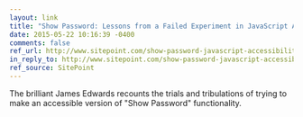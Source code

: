 ```yaml
---
layout: link
title: "Show Password: Lessons from a Failed Experiment in JavaScript Accessibility"
date: 2015-05-22 10:16:39 -0400
comments: false
ref_url: http://www.sitepoint.com/show-password-javascript-accessibility/
in_reply_to: http://www.sitepoint.com/show-password-javascript-accessibility/
ref_source: SitePoint
---
```


The brilliant James Edwards recounts the trials and tribulations of trying to make an accessible version of "Show Password" functionality.